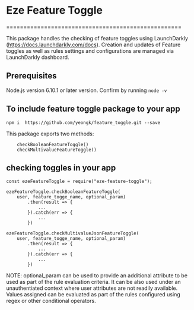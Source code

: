 # Eze Feature Toggle
===================================================

This package handles the checking of feature toggles using LaunchDarkly (https://docs.launchdarkly.com/docs). Creation and updates of Feature toggles as well as rules settings and configurations are managed via LaunchDarkly dashboard. 


## Prerequisites

Node.js version 6.10.1 or later version. Confirm by running `node -v`



## To include feature toggle package to your app


```
npm i  https://github.com/yeongk/feature_toggle.git --save
```


This package exports two methods:

```
    checkBooleanFeatureToggle()
    checkMultivalueFeatureToggle()

```


## checking toggles in your app

```
const ezeFeatureToggle = require("eze-feature-toggle");

ezeFeatureToggle.checkBooleanFeatureToggle(
    user, feature_togge_name, optional_param)
        .then(result => {
            ...
        }).catch(err => {
            ...
        })
        
ezeFeatureToggle.checkMultivalueJsonFeatureToggle(
    user, feature_togge_name, optional_param)
        .then(result => {
            ...
        }).catch(err => {
            ...
        })

```


NOTE: optional_param can be used to provide an additional attribute to be used as part of the rule evaluation criteria. It can be also used under an unauthentiated context where user attributes are not readily available. Values assigned can be evaluated as part of the rules configured using regex or other conditional operators.

            





